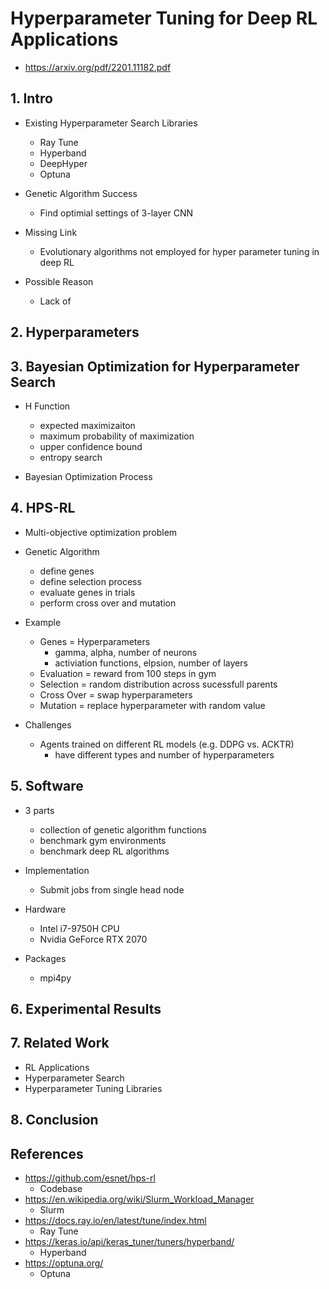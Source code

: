 # Hyperparameter Tuning for Deep RL Applications
- https://arxiv.org/pdf/2201.11182.pdf

## 1. Intro 

- Existing Hyperparameter Search Libraries
	- Ray Tune 
	- Hyperband 
	- DeepHyper 
	- Optuna 

- Genetic Algorithm Success
	- Find optimial settings of 3-layer CNN 

- Missing Link
	- Evolutionary algorithms not employed for hyper parameter tuning in deep RL 

- Possible Reason 
	- Lack of 

## 2. Hyperparameters

## 3. Bayesian Optimization for Hyperparameter Search

- H Function
	- expected maximizaiton
	- maximum probability of maximization
	- upper confidence bound
	- entropy search 

- Bayesian Optimization Process


## 4. HPS-RL 

- Multi-objective optimization problem 

- Genetic Algorithm 
	- define genes 
	- define selection process 
	- evaluate genes in trials 
	- perform cross over and mutation

- Example
	- Genes = Hyperparameters
		- gamma, alpha, number of neurons 
		- activiation functions, elpsion, number of layers
	- Evaluation = reward from 100 steps in gym
	- Selection = random distribution across sucessfull parents 
	- Cross Over = swap hyperparameters 
	- Mutation = replace hyperparameter with random value 

- Challenges
	- Agents trained on different RL models (e.g. DDPG vs. ACKTR)
		- have different types and number of hyperparameters 


## 5. Software

- 3 parts 
	- collection of genetic algorithm functions
	- benchmark gym environments
	- benchmark deep RL algorithms 

- Implementation
	- Submit jobs from single head node 

- Hardware
	- Intel i7-9750H CPU 
	- Nvidia GeForce RTX 2070 

- Packages
	- mpi4py 

## 6. Experimental Results 


## 7. Related Work 

- RL Applications
- Hyperparameter Search 
- Hyperparameter Tuning Libraries 

## 8. Conclusion


## References
- https://github.com/esnet/hps-rl 
	- Codebase 
- https://en.wikipedia.org/wiki/Slurm_Workload_Manager
	- Slurm
- https://docs.ray.io/en/latest/tune/index.html 
	- Ray Tune 
- https://keras.io/api/keras_tuner/tuners/hyperband/
	- Hyperband 
- https://optuna.org/
	- Optuna 

